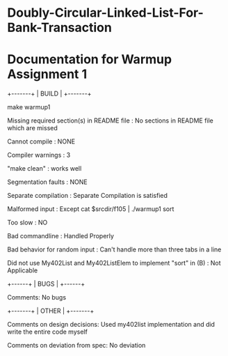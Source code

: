 # Doubly-Circular-Linked-List-For-Bank-Transaction

Documentation for Warmup Assignment 1
=====================================

+-------+
| BUILD |
+-------+

make warmup1

Missing required section(s) in README file : No sections in README file which are missed

Cannot compile : NONE

Compiler warnings : 3

"make clean" : works well

Segmentation faults : NONE

Separate compilation : Separate Compilation is satisfied

Malformed input : Except  cat $srcdir/f105 | ./warmup1 sort

Too slow : NO

Bad commandline : Handled Properly

Bad behavior for random input : Can't handle more than three tabs in a line

Did not use My402List and My402ListElem to implement "sort" in (B) : Not Applicable

+------+
| BUGS |
+------+

Comments: No bugs

+-------+
| OTHER |
+-------+

Comments on design decisions: Used my402list implementation and did write the entire code myself

Comments on deviation from spec: No deviation
